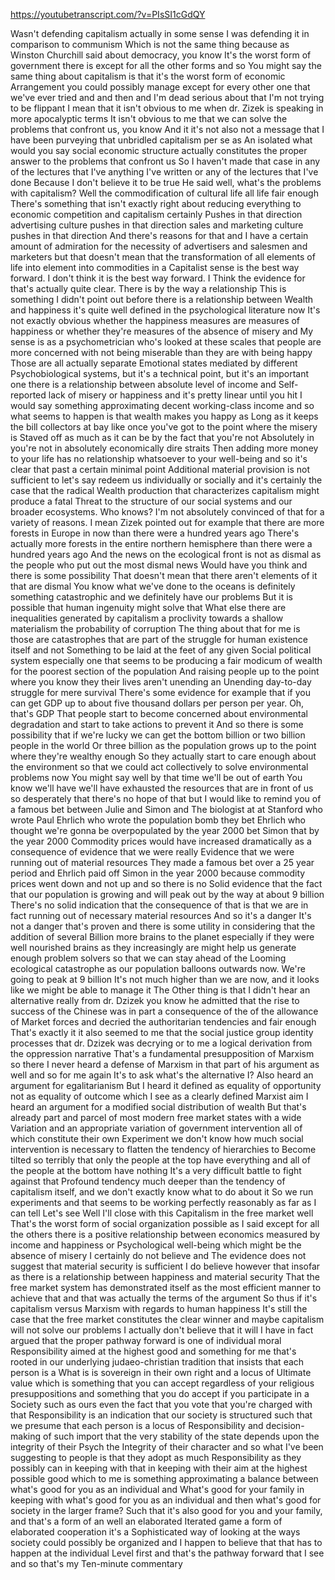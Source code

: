 https://youtubetranscript.com/?v=PIsSI1cGdQY

 Wasn't defending capitalism actually in some sense I was defending it in comparison to communism Which is not the same thing because as Winston Churchill said about democracy, you know It's the worst form of government there is except for all the other forms and so You might say the same thing about capitalism is that it's the worst form of economic Arrangement you could possibly manage except for every other one that we've ever tried and and then and I'm dead serious about that I'm not trying to be flippant I mean that it isn't obvious to me when dr. Zizek is speaking in more apocalyptic terms It isn't obvious to me that we can solve the problems that confront us, you know And it it's not also not a message that I have been purveying that unbridled capitalism per se as An isolated what would you say social economic structure actually constitutes the proper answer to the problems that confront us So I haven't made that case in any of the lectures that I've anything I've written or any of the lectures that I've done Because I don't believe it to be true He said well, what's the problems with capitalism? Well the commodification of cultural life all life fair enough There's something that isn't exactly right about reducing everything to economic competition and capitalism certainly Pushes in that direction advertising culture pushes in that direction sales and marketing culture pushes in that direction And there's reasons for that and I have a certain amount of admiration for the necessity of advertisers and salesmen and marketers but that doesn't mean that the transformation of all elements of life into element into commodities in a Capitalist sense is the best way forward. I don't think it is the best way forward. I Think the evidence for that's actually quite clear. There is by the way a relationship This is something I didn't point out before there is a relationship between Wealth and happiness it's quite well defined in the psychological literature now It's not exactly obvious whether the happiness measures are measures of happiness or whether they're measures of the absence of misery and My sense is as a psychometrician who's looked at these scales that people are more concerned with not being miserable than they are with being happy Those are all actually separate Emotional states mediated by different Psychobiological systems, but it's a technical point, but it's an important one there is a relationship between absolute level of income and Self-reported lack of misery or happiness and it's pretty linear until you hit I would say something approximating decent working-class income and so what seems to happen is that wealth makes you happy as Long as it keeps the bill collectors at bay like once you've got to the point where the misery is Staved off as much as it can be by the fact that you're not Absolutely in you're not in absolutely economically dire straits Then adding more money to your life has no relationship whatsoever to your well-being and so it's clear that past a certain minimal point Additional material provision is not sufficient to let's say redeem us individually or socially and it's certainly the case that the radical Wealth production that characterizes capitalism might produce a fatal Threat to the structure of our social systems and our broader ecosystems. Who knows? I'm not absolutely convinced of that for a variety of reasons. I mean Zizek pointed out for example that there are more forests in Europe in now than there were a hundred years ago There's actually more forests in the entire northern hemisphere than there were a hundred years ago And the news on the ecological front is not as dismal as the people who put out the most dismal news Would have you think and there is some possibility That doesn't mean that there aren't elements of it that are dismal You know what we've done to the oceans is definitely something catastrophic and we definitely have our problems But it is possible that human ingenuity might solve that What else there are inequalities generated by capitalism a proclivity towards a shallow materialism the probability of corruption The thing about that for me is those are catastrophes that are part of the struggle for human existence itself and not Something to be laid at the feet of any given Social political system especially one that seems to be producing a fair modicum of wealth for the poorest section of the population And raising people up to the point where you know they their lives aren't unending an Unending day-to-day struggle for mere survival There's some evidence for example that if you can get GDP up to about five thousand dollars per person per year. Oh, that's GDP That people start to become concerned about environmental degradation and start to take actions to prevent it And so there is some possibility that if we're lucky we can get the bottom billion or two billion people in the world Or three billion as the population grows up to the point where they're wealthy enough So they actually start to care enough about the environment so that we could act collectively to solve environmental problems now You might say well by that time we'll be out of earth You know we'll have we'll have exhausted the resources that are in front of us so desperately that there's no hope of that but I would like to remind you of a famous bet between Julie and Simon and The biologist at at Stanford who wrote Paul Ehrlich who wrote the population bomb they bet Ehrlich who thought we're gonna be overpopulated by the year 2000 bet Simon that by the year 2000 Commodity prices would have increased dramatically as a consequence of evidence that we were really Evidence that we were running out of material resources They made a famous bet over a 25 year period and Ehrlich paid off Simon in the year 2000 because commodity prices went down and not up and so there is no Solid evidence that the fact that our population is growing and will peak out by the way at about 9 billion There's no solid indication that the consequence of that is that we are in fact running out of necessary material resources And so it's a danger It's not a danger that's proven and there is some utility in considering that the addition of several Billion more brains to the planet especially if they were well nourished brains as they increasingly are might help us generate enough problem solvers so that we can stay ahead of the Looming ecological catastrophe as our population balloons outwards now. We're going to peak at 9 billion It's not much higher than we are now, and it looks like we might be able to manage it The Other thing is that I didn't hear an alternative really from dr. Dzizek you know he admitted that the rise to success of the Chinese was in part a consequence of the of the allowance of Market forces and decried the authoritarian tendencies and fair enough That's exactly it it also seemed to me that the social justice group identity processes that dr. Dzizek was decrying or to me a logical derivation from the oppression narrative That's a fundamental presupposition of Marxism so there I never heard a defense of Marxism in that part of his argument as well and so for me again It's to ask what's the alternative I? Also heard an argument for egalitarianism But I heard it defined as equality of opportunity not as equality of outcome which I see as a clearly defined Marxist aim I heard an argument for a modified social distribution of wealth But that's already part and parcel of most modern free market states with a wide Variation and an appropriate variation of government intervention all of which constitute their own Experiment we don't know how much social intervention is necessary to flatten the tendency of hierarchies to Become tilted so terribly that only the people at the top have everything and all of the people at the bottom have nothing It's a very difficult battle to fight against that Profound tendency much deeper than the tendency of capitalism itself, and we don't exactly know what to do about it So we run experiments and that seems to be working perfectly reasonably as far as I can tell Let's see Well I'll close with this Capitalism in the free market well That's the worst form of social organization possible as I said except for all the others there is a positive relationship between economics measured by income and happiness or Psychological well-being which might be the absence of misery I certainly do not believe and The evidence does not suggest that material security is sufficient I do believe however that insofar as there is a relationship between happiness and material security That the free market system has demonstrated itself as the most efficient manner to achieve that and that was actually the terms of the argument So thus if it's capitalism versus Marxism with regards to human happiness It's still the case that the free market constitutes the clear winner and maybe capitalism will not solve our problems I actually don't believe that it will I have in fact argued that the proper pathway forward is one of individual moral Responsibility aimed at the highest good and something for me that's rooted in our underlying judaeo-christian tradition that insists that each person is a What is is sovereign in their own right and a locus of Ultimate value which is something that you can accept regardless of your religious presuppositions and something that you do accept if you participate in a Society such as ours even the fact that you vote that you're charged with that Responsibility is an indication that our society is structured such that we presume that each person is a locus of Responsibility and decision-making of such import that the very stability of the state depends upon the integrity of their Psych the Integrity of their character and so what I've been suggesting to people is that they adopt as much Responsibility as they possibly can in keeping with that in keeping with their aim at the highest possible good which to me is something approximating a balance between what's good for you as an individual and What's good for your family in keeping with what's good for you as an individual and then what's good for society in the larger frame? Such that it's also good for you and your family, and that's a form of an well an elaborated Iterated game a form of elaborated cooperation it's a Sophisticated way of looking at the ways society could possibly be organized and I happen to believe that that has to happen at the individual Level first and that's the pathway forward that I see and so that's my Ten-minute commentary